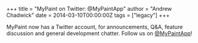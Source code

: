 +++
title =  "MyPaint on Twitter: @MyPaintApp"
author = "Andrew Chadwick"
date = 2014-03-10T00:00:00Z
tags = ["legacy"]
+++

MyPaint now has a Twitter account, for announcements, Q&A, feature discussion and
general development chatter. Follow us on [@MyPaintApp](https://twitter.com/MyPaintApp)!

